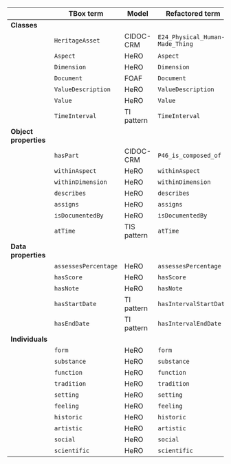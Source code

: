 |                       | **TBox term**               | **Model**   | **Refactored term**             | **Full URI**                                                                       | **Note**                                                    |
|-----------------------|-----------------------------|-------------|---------------------------------|------------------------------------------------------------------------------------|--------------------------------------------------------------|
| **Classes**             |                             |             |                                 |                                                                                    |                                                              |
|                       | `HeritageAsset`             | CIDOC-CRM   | `E24_Physical_Human-Made_Thing` | http://www.cidoc-crm.org/cidoc-crm/E24_Physical_Human-Made_Thing                   |                                                              |
|                       | `Aspect`                    | HeRO        | `Aspect`                        | https://w3id.org/sirius/ontology/hero/Aspect                                        |                                                              |
|                       | `Dimension`                 | HeRO        | `Dimension`                     | https://w3id.org/sirius/ontology/hero/Dimension                                     |                                                              |
|                       | `Document`                  | FOAF         | `Document`                         | http://xmlns.com/foaf/0.1/Document                                                                                   |  |
|                       | `ValueDescription`           | HeRO        | `ValueDescription`               | https://w3id.org/sirius/ontology/hero/ValueDescription                               |                                                              |
|                       | `Value`         | HeRO        | `Value`             | https://w3id.org/sirius/ontology/hero/Value                             |                                                              |
|                       | `TimeInterval`              | TI pattern  | `TimeInterval`                  | http://www.ontologydesignpatterns.org/cp/owl/timeinterval.owl#TimeInterval         |                                                              |
| **Object properties** |                             |             |                                 |                                                                                    |                                                              |
|                       | `hasPart`                   | CIDOC-CRM   | `P46_is_composed_of`            | http://www.cidoc-crm.org/cidoc-crm/P46_is_composed_of                              |                                                              |
|                       | `withinAspect`              | HeRO        | `withinAspect`                  | https://w3id.org/sirius/ontology/hero/withinAspect                                  |                                                              |
|                       | `withinDimension`             | HeRO        | `withinDimension`                 | https://w3id.org/sirius/ontology/hero/withinDimension                                 |                                                             |
|                       | `describes`            | HeRO        | `describes`                | https://w3id.org/sirius/ontology/hero/describes                                |                                                              |
|                       | `assigns`              | HeRO        | `assigns`                  | https://w3id.org/sirius/ontology/hero/assigns                                  |                                                              |
|                       | `isDocumentedBy`            | HeRO        | `isDocumentedBy`                | https://w3id.org/sirius/ontology/hero/isDocumentedBy                                |                                                              |
|                       | `atTime`                    | TIS pattern | `atTime`                        | http://www.ontologydesignpatterns.org/cp/owl/timeindexedsituation.owl#atTime                                                    |                                                              |
| **Data properties**   |                             |             |                                 |                                                                                    |                                                              |
|                       | `assessesPercentage` | HeRO        | `assessesPercentage`     | https://w3id.org/sirius/ontology/hero/assessesPercentage                     |                                                             |
|                       | `hasScore`                  | HeRO        | `hasScore`                      | https://w3id.org/sirius/ontology/hero/hasScore                                      |                                                              |
|                       | `hasNote`                   | HeRO        | `hasNote`                       | https://w3id.org/sirius/ontology/hero/hasNote                                       |                                                               |
|                       | `hasStartDate`              | TI pattern  | `hasIntervalStartDate`          | http://www.ontologydesignpatterns.org/cp/owl/timeinterval.owl#hasIntervalStartDate |                                                              |
|                       | `hasEndDate`                | TI pattern  | `hasIntervalEndDate`            | http://www.ontologydesignpatterns.org/cp/owl/timeinterval.owl#hasIntervalEndDate   |                                                              |
| **Individuals**       |                             |             |                                 |                                                                                    |                                                              |
|                       | `form`                      | HeRO        | `form`                          | https://w3id.org/sirius/ontology/hero/form                                          |                                                              |
|                       | `substance`                 | HeRO        | `substance`                     | https://w3id.org/sirius/ontology/hero/substance                                     |                                                              |
|                       | `function`                  | HeRO        | `function`                      | https://w3id.org/sirius/ontology/hero/function                                      |                                                              |
|                       | `tradition`                 | HeRO        | `tradition`                     | https://w3id.org/sirius/ontology/hero/tradition                                     |                                                              |
|                       | `setting`                   | HeRO        | `setting`                       | https://w3id.org/sirius/ontology/hero/setting                                       |                                                              |
|                       | `feeling`                   | HeRO        | `feeling`                       | https://w3id.org/sirius/ontology/hero/feeling                                       |                                                              |
|                       | `historic`                  | HeRO        | `historic`                      | https://w3id.org/sirius/ontology/hero/historical                                    |                                                              |
|                       | `artistic`                  | HeRO        | `artistic`                      | https://w3id.org/sirius/ontology/hero/artistic                                      |                                                              |
|                       | `social`                    | HeRO        | `social`                        | https://w3id.org/sirius/ontology/hero/social                                        |                                                              |
|                       | `scientific`                | HeRO        | `scientific`                    | https://w3id.org/sirius/ontology/hero/scientific                                    |                                                              |
